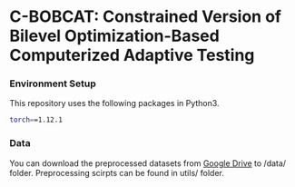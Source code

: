 # C-BOBCAT: Constrained Version of Bilevel Optimization-Based Computerized Adaptive Testing
### Environment Setup
This repository uses the following packages in Python3.
``` bash
torch==1.12.1
```
### Data
You can download the preprocessed datasets from [Google Drive](https://drive.google.com/file/d/18jMoNc12cfngyD796YITRiEp1KIq4oVu/view?usp=sharing) to /data/ folder. Preprocessing scirpts can be found in utils/ folder.
